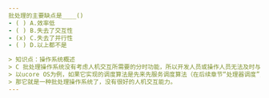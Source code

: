 ```yaml
---
批处理的主要缺点是____()
- ( ) A.效率低
- ( ) B.失去了交互性
- (x) C.失去了并行性
- ( ) D.以上都不是

> 知识点：操作系统概述
> C 批处理操作系统没有考虑人机交互所需要的分时功能，所以开发人员或操作人员无法及时与计算机进行交互。 
> 以ucore OS为例，如果它实现的调度算法是先来先服务调度算法（在后续章节“处理器调度”，相对其他调度算法，具体实现更简单），
> 那它就是一种批处理操作系统了，没有很好的人机交互能力。
---
```

